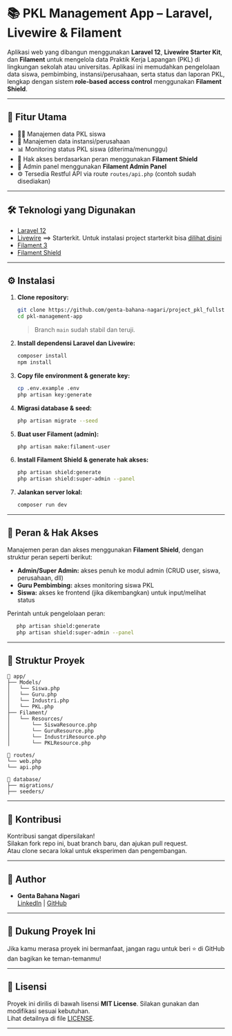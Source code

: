 # 📚 PKL Management App – Laravel, Livewire & Filament

Aplikasi web yang dibangun menggunakan **Laravel 12**, **Livewire Starter Kit**, dan **Filament** untuk mengelola data Praktik Kerja Lapangan (PKL) di lingkungan sekolah atau universitas. Aplikasi ini memudahkan pengelolaan data siswa, pembimbing, instansi/perusahaan, serta status dan laporan PKL, lengkap dengan sistem **role-based access control** menggunakan **Filament Shield**.

---

## 🔧 Fitur Utama

- 🧑‍🎓 Manajemen data PKL siswa  
- 🏢 Manajemen data instansi/perusahaan  
- 📊 Monitoring status PKL siswa (diterima/menunggu)  
- 🔐 Hak akses berdasarkan peran menggunakan **Filament Shield**  
- 🧩 Admin panel menggunakan **Filament Admin Panel**  
- ⚙️ Tersedia Restful API via route `routes/api.php` (contoh sudah disediakan)  

---

## 🛠️ Teknologi yang Digunakan

- [Laravel 12](https://laravel.com/)  
- [Livewire](https://laravel-livewire.com) ==> Starterkit. Untuk instalasi project starterkit bisa [dilihat disini](https://qadrlabs.com/post/laravel-12-starter-kit)
- [Filament 3](https://filamentphp.com/)  
- [Filament Shield](https://github.com/ryangjchandler/filament-shield)  

---

## ⚙️ Instalasi

1. **Clone repository:**
   ```bash
   git clone https://github.com/genta-bahana-nagari/project_pkl_fullstack.git
   cd pkl-management-app
   ```
   > Branch `main` sudah stabil dan teruji.

2. **Install dependensi Laravel dan Livewire:**
   ```bash
   composer install
   npm install
   ```

3. **Copy file environment & generate key:**
   ```bash
   cp .env.example .env
   php artisan key:generate
   ```

4. **Migrasi database & seed:**
   ```bash
   php artisan migrate --seed
   ```

5. **Buat user Filament (admin):**
   ```bash
   php artisan make:filament-user
   ```

6. **Install Filament Shield & generate hak akses:**
   ```bash
   php artisan shield:generate
   php artisan shield:super-admin --panel
   ```

7. **Jalankan server lokal:**
   ```bash
   composer run dev
   ```

---

## 🔐 Peran & Hak Akses

Manajemen peran dan akses menggunakan **Filament Shield**, dengan struktur peran seperti berikut:

- **Admin/Super Admin:** akses penuh ke modul admin (CRUD user, siswa, perusahaan, dll)  
- **Guru Pembimbing:** akses monitoring siswa PKL  
- **Siswa:** akses ke frontend (jika dikembangkan) untuk input/melihat status  

Perintah untuk pengelolaan peran:
```bash
   php artisan shield:generate
   php artisan shield:super-admin --panel
```

---

## 📂 Struktur Proyek

```
📁 app/
├── Models/
│   └── Siswa.php
│   └── Guru.php
│   └── Industri.php
│   └── PKL.php
├── Filament/
│   └── Resources/
│       └── SiswaResource.php
│       └── GuruResource.php
│       └── IndustriResource.php
│       └── PKLResource.php

📁 routes/
└── web.php
└── api.php

📁 database/
├── migrations/
├── seeders/
```

---

## 🤝 Kontribusi

Kontribusi sangat dipersilakan!  
Silakan fork repo ini, buat branch baru, dan ajukan pull request.  
Atau clone secara lokal untuk eksperimen dan pengembangan.

---

## 👤 Author

- **Genta Bahana Nagari**  
  [LinkedIn](https://www.linkedin.com/in/genta-bahana-nagari/) | [GitHub](https://github.com/genta-bahana-nagari)

---

## 🌟 Dukung Proyek Ini

Jika kamu merasa proyek ini bermanfaat, jangan ragu untuk beri ⭐ di GitHub dan bagikan ke teman-temanmu!

---

## 📜 Lisensi

Proyek ini dirilis di bawah lisensi **MIT License**. Silakan gunakan dan modifikasi sesuai kebutuhan.  
Lihat detailnya di file [LICENSE](LICENSE).

---
